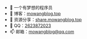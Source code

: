- 👋 一个有梦想的程序员
- 🏡 博客：[mowangblog.top](https://mowangblog.top)
- 🌱 资源分享：[share.mowangblog.top](https://share.mowangblog.top)
- 💬 QQ：[2623872023](tencent://message/?uin=2623872023)
- 📫 邮箱：mowangblog@qq.com
